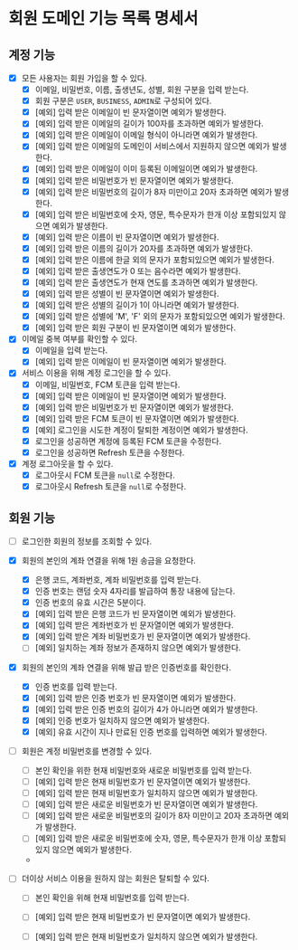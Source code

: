 # 회원 도메인 기능 목록 명세서

## 계정 기능

- [x] 모든 사용자는 회원 가입을 할 수 있다.
  - [x] 이메일, 비밀번호, 이름, 출생년도, 성별, 회원 구분을 입력 받는다.
  - [x] 회원 구분은 `USER`, `BUSINESS`, `ADMIN`로 구성되어 있다.
  - [x] [예외] 입력 받은 이메일이 빈 문자열이면 예외가 발생한다.
  - [x] [예외] 입력 받은 이메일의 길이가 100자를 초과하면 예외가 발생한다.
  - [x] [예외] 입력 받은 이메일이 이메일 형식이 아니라면 예외가 발생한다.
  - [x] [예외] 입력 받은 이메일의 도메인이 서비스에서 지원하지 않으면 예외가 발생한다.
  - [x] [예외] 입력 받은 이메일이 이미 등록된 이메일이면 예외가 발생한다.
  - [x] [예외] 입력 받은 비밀번호가 빈 문자열이면 예외가 발생한다.
  - [x] [예외] 입력 받은 비밀번호의 길이가 8자 미만이고 20자 초과하면 예외가 발생한다.
  - [x] [예외] 입력 받은 비밀번호에 숫자, 영문, 특수문자가 한개 이상 포함되있지 않으면 예외가 발생한다.
  - [x] [예외] 입력 받은 이름이 빈 문자열이면 예외가 발생한다.
  - [x] [예외] 입력 받은 이름의 길이가 20자를 초과하면 예외가 발생한다.
  - [x] [예외] 입력 받은 이름에 한글 외의 문자가 포함되있으면 예외가 발생한다.
  - [x] [예외] 입력 받은 출생연도가 0 또는 음수라면 예외가 발생한다.
  - [x] [예외] 입력 받은 출생연도가 현재 연도를 초과하면 예외가 발생한다.
  - [x] [예외] 입력 받은 성별이 빈 문자열이면 예외가 발생한다.
  - [x] [예외] 입력 받은 성별의 길이가 1이 아니라면 예외가 발생한다.
  - [x] [예외] 입력 받은 성별에 'M', 'F' 외의 문자가 포함되있으면 예외가 발생한다.
  - [x] [예외] 입력 받은 회원 구분이 빈 문자열이면 예외가 발생한다.

- [x] 이메일 중복 여부를 확인할 수 있다.
  - [x] 이메일을 입력 받는다.
  - [x] [예외] 입력 받은 이메일이 빈 문자열이면 예외가 발생한다.

- [x] 서비스 이용을 위해 계정 로그인을 할 수 있다.
  - [x] 이메일, 비밀번호, FCM 토큰을 입력 받는다.
  - [x] [예외] 입력 받은 이메일이 빈 문자열이면 예외가 발생한다.
  - [x] [예외] 입력 받은 비밀번호가 빈 문자열이면 예외가 발생한다.
  - [x] [예외] 입력 받은 FCM 토큰이 빈 문자열이면 예외가 발생한다.
  - [x] [예외] 로그인을 시도한 계정이 탈퇴한 계정이면 예외가 발생한다.
  - [x] 로그인을 성공하면 계정에 등록된 FCM 토큰을 수정한다.
  - [x] 로그인을 성공하면 Refresh 토큰을 수정한다.

- [x] 계정 로그아웃을 할 수 있다.
  - [x] 로그아웃시 FCM 토큰을 `null`로 수정한다.
  - [x] 로그아웃시 Refresh 토큰을 `null`로 수정한다.

## 회원 기능

- [ ] 로그인한 회원의 정보를 조회할 수 있다.

- [x] 회원의 본인의 계좌 연결을 위해 1원 송금을 요청한다.
  - [x] 은행 코드, 계좌번호, 계좌 비밀번호를 입력 받는다.
  - [x] 인증 번호는 랜덤 숫자 4자리를 발급하여 통장 내용에 담는다.
  - [x] 인증 번호의 유효 시간은 5분이다.
  - [x] [예외] 입력 받은 은행 코드가 빈 문자열이면 예외가 발생한다.
  - [x] [예외] 입력 받은 계좌번호가 빈 문자열이면 예외가 발생한다.
  - [x] [예외] 입력 받은 계좌 비밀번호가 빈 문자열이면 예외가 발생한다.
  - [ ] [예외] 일치하는 계좌 정보가 존재하지 않으면 예외가 발생한다.

- [x] 회원의 본인의 계좌 연결을 위해 발급 받은 인증번호를 확인한다.
  - [x] 인증 번호를 입력 받는다.
  - [x] [예외] 입력 받은 인증 번호가 빈 문자열이면 예외가 발생한다.
  - [x] [예외] 입력 받은 인증 번호의 길이가 4가 아니라면 예외가 발생한다.
  - [x] [예외] 인증 번호가 일치하지 않으면 예외가 발생한다.
  - [x] [예외] 유효 시간이 지나 만료된 인증 번호를 입력하면 예외가 발생한다. 

- [ ] 회원은 계정 비밀번호를 변경할 수 있다.
  - [ ] 본인 확인을 위한 현재 비밀번호와 새로운 비밀번호를 입력 받는다.
  - [ ] [예외] 입력 받은 현재 비밀번호가 빈 문자열이면 예외가 발생한다.
  - [ ] [예외] 입력 받은 현재 비밀번호가 일치하지 않으면 예외가 발생한다.
  - [ ] [예외] 입력 받은 새로운 비밀번호가 빈 문자열이면 예외가 발생한다.
  - [ ] [예외] 입력 받은 새로운 비밀번호의 길이가 8자 미만이고 20자 초과하면 예외가 발생한다.
  - [ ] [예외] 입력 받은 새로운 비밀번호에 숫자, 영문, 특수문자가 한개 이상 포함되있지 않으면 예외가 발생한다.
  -
- [ ] 더이상 서비스 이용을 원하지 않는 회원은 탈퇴할 수 있다.
  - [ ] 본인 확인을 위해 현재 비밀번호를 입력 받는다.
  - [ ] [예외] 입력 받은 현재 비밀번호가 빈 문자열이면 예외가 발생한다.
  - [ ] [예외] 입력 받은 현재 비밀번호가 일치하지 않으면 예외가 발생한다.


